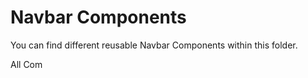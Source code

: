 <h1>Navbar Components</h1>

You can find different reusable Navbar Components within this folder.

All Com
